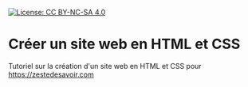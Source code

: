 [![License: CC BY-NC-SA 4.0](https://img.shields.io/badge/License-CC%20BY--NC--SA%204.0-lightgrey.svg)](http://creativecommons.org/licenses/by-nc-sa/4.0/)

# Créer un site web en HTML et CSS
Tutoriel sur la création d'un site web en HTML et CSS pour https://zestedesavoir.com
